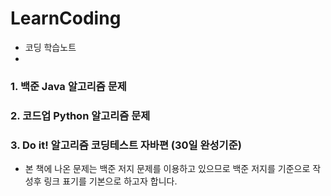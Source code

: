 # LearnCoding
- 코딩 학습노트
- 

### 1. 백준 Java 알고리즘 문제
### 2. 코드업 Python 알고리즘 문제
### 3. Do it! 알고리즘 코딩테스트 자바편 (30일 완성기준)
+ 본 책에 나온 문제는 백준 저지 문제를 이용하고 있으므로 백준 저지를 기준으로 작성후 링크 표기를 기본으로 하고자 합니다.